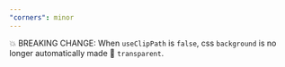 ```yaml
---
"corners": minor
---
```


💥 BREAKING CHANGE: When `useClipPath` is `false`, css `background` is no longer automatically made 🏁 `transparent`.
